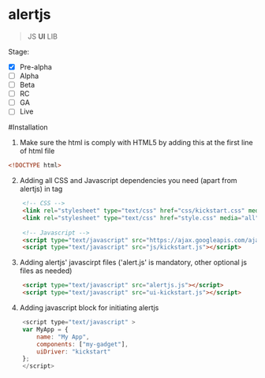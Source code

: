 # alertjs
> JS **UI** LIB

Stage:
- [X] Pre-alpha
- [ ] Alpha
- [ ] Beta
- [ ] RC
- [ ] GA
- [ ] Live

#Installation

1. Make sure the html is comply with HTML5 by adding this at the first line of html file
```html
<!DOCTYPE html>
```
2. Adding all CSS and Javascript dependencies you need (apart from alertjs) in <body> tag
```html
	<!-- CSS -->
	<link rel="stylesheet" type="text/css" href="css/kickstart.css" media="all" />
	<link rel="stylesheet" type="text/css" href="style.css" media="all" /> 
	
	<!-- Javascript -->
	<script type="text/javascript" src="https://ajax.googleapis.com/ajax/libs/jquery/1.9.1/jquery.min.js"></script>
	<script type="text/javascript" src="js/kickstart.js"></script>
```
3. Adding alertjs' javascirpt files ('alert.js' is mandatory, other optional js files as needed)
```html
	<script type="text/javascript" src="alertjs.js"></script>
	<script type="text/javascript" src="ui-kickstart.js"></script>
```
4. Adding javascript block for initiating alertjs
```javascript
	<script type="text/javascript" >
	var MyApp = {
		name: "My App",
		components: ["my-gadget"],
		uiDriver: "kickstart"
	};
	</script>
```

